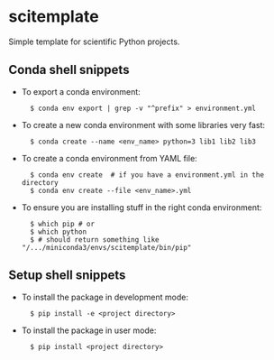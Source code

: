 # scitemplate
Simple template for scientific Python projects.

## Conda shell snippets

- To export a conda environment:

		$ conda env export | grep -v "^prefix" > environment.yml

- To create a new conda environment with some libraries very fast:

		$ conda create --name <env_name> python=3 lib1 lib2 lib3

- To create a conda environment from YAML file:

		$ conda env create	# if you have a environment.yml in the directory
		$ conda env create --file <env_name>.yml

- To ensure you are installing stuff in the right conda environment:

		$ which pip	# or
		$ which python
		$ # should return something like "/.../miniconda3/envs/scitemplate/bin/pip"

## Setup shell snippets

- To install the package in development mode:

		$ pip install -e <project directory>

- To install the package in user mode:

		$ pip install <project directory>
